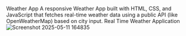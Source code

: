 Weather App
A responsive Weather App built with HTML, CSS, and JavaScript that fetches real-time weather data using a public API (like OpenWeatherMap) based on city input.
Real Time Weather Application
![Screenshot 2025-05-11 164835](https://github.com/user-attachments/assets/c64aacc9-88ac-4d32-b042-da9c8dd6fffd)
